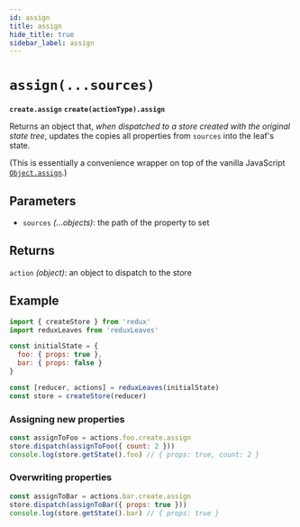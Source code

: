 ```yaml
---
id: assign
title: assign
hide_title: true
sidebar_label: assign
---
```


# `assign(...sources)`
**`create.assign`**
**`create(actionType).assign`**

Returns an object that, *when dispatched to a store created with the original state tree*, updates the copies all properties from `sources` into the leaf's state.

(This is essentially a convenience wrapper on top of the vanilla JavaScript [`Object.assign`](https://developer.mozilla.org/en-US/docs/Web/JavaScript/Reference/Global_Objects/Object/assign).)

## Parameters
- `sources` *(...objects)*: the path of the property to set

## Returns
`action` *(object)*: an object to dispatch to the store

## Example
```js
import { createStore } from 'redux'
import reduxLeaves from 'reduxLeaves'

const initialState = {
  foo: { props: true },
  bar: { props: false }
}

const [reducer, actions] = reduxLeaves(initialState)
const store = createStore(reducer)
```

### Assigning new properties
```js
const assignToFoo = actions.foo.create.assign
store.dispatch(assignToFoo({ count: 2 }))
console.log(store.getState().foo) // { props: true, count: 2 }
```
### Overwriting properties
```js
const assignToBar = actions.bar.create.assign
store.dispatch(assignToBar({ props: true }))
console.log(store.getState().bar) // { props: true }
```